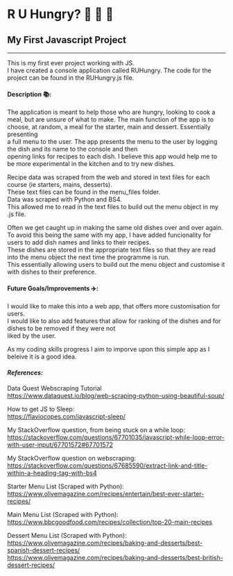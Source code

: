# R U Hungry? 🍔 🍕 🍟

## My First Javascript Project
_______________________________________________________________________________________________________


This is my first ever project working with JS.    
I have created a console application called RUHungry. 
The code for the project can be found in the RUHungry.js file.      

#### Description 📚:    

The application is meant to help those who are hungry, looking to cook a meal, but are unsure of what to make. 
The main function of the app is to choose, at random, a meal for the starter, main and dessert. Essentially presenting    
a full menu to the user. The app presents the menu to the user by logging the dish and its name to the console and then    
opening links for recipes to each dish. 
I believe this app would help me to be more experimental in the kitchen and to try new dishes. 

Recipe data was scraped from the web and stored in text files for each course (ie starters, mains, desserts).    
These text files can be found in the menu_files folder.     
Data was scraped with Python and BS4.   
This allowed me to read in the text files to build out the menu object in my .js file.    

Often we get caught up in making the same old dishes over and over again.    
To avoid this being the same with my app, I have added funcionality for users to add dish names and links to their recipes.     
These dishes are stored in the appropriate text files so that they are read into the menu object the next time the programme is run.     
This essentially allowing users to build out the menu object and customise it with dishes to their preference.      
 
#### Future Goals/Improvements ✈️:

I would like to make this into a web app, that offers more customisation for users.     
I would like to also add features that allow for ranking of the dishes and for dishes to be removed if they were not    
liked by the user. 

As my coding skills progress I aim to imporve upon this simple app as I beleive it is a good idea. 


#### **_References:_**         
Data Quest Webscraping Tutorial      
https://www.dataquest.io/blog/web-scraping-python-using-beautiful-soup/

How to get JS to Sleep:   
https://flaviocopes.com/javascript-sleep/

My StackOverflow question, from being stuck on a while loop:    
https://stackoverflow.com/questions/67701035/javascript-while-loop-error-with-user-input/67701572#67701572

My StackOverflow question on webscraping:     
https://stackoverflow.com/questions/67685590/extract-link-and-title-within-a-heading-tag-with-bs4

Starter Menu List (Scraped with Python):     
https://www.olivemagazine.com/recipes/entertain/best-ever-starter-recipes/

Main Menu List (Scraped with Python):     
https://www.bbcgoodfood.com/recipes/collection/top-20-main-recipes

Dessert Menu List (Scraped with Python):    
https://www.olivemagazine.com/recipes/baking-and-desserts/best-spanish-dessert-recipes/      
https://www.olivemagazine.com/recipes/baking-and-desserts/best-british-dessert-recipes/
